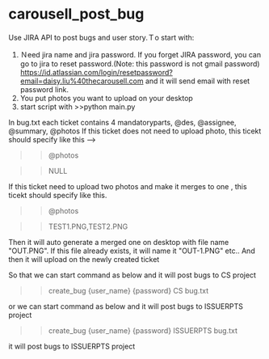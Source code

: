 
# carousell_post_bug
Use JIRA API to post bugs and user story.Ｔo start with:
1. Ｎeed jira name and jira password. If you forget JIRA password, you can go to jira to reset password.(Note: this password is not gmail password)
https://id.atlassian.com/login/resetpassword?email=daisy.liu%40thecarousell.com
and it will send email with reset password link.
2. You put photos you want to upload on your desktop
3. start script with >>python main.py


In bug.txt each ticket contains 4  mandatoryparts, @des, @assignee, @summary, @photos
If this ticket does not need to upload photo, this ticekt should specify like this -->

>>@photos

>>NULL

If this ticket need to upload two photos and make it merges to one , this ticekt should specify like this.

>>@photos

>>TEST1.PNG,TEST2.PNG

Then it will auto generate a merged one on desktop with file name "OUT.PNG". If this file already exists, it will name it "OUT-1.PNG" etc.. And then it will upload on the newly created ticket

So that we can start command as below and it will post bugs to CS project

>>create_bug {user_name} {password} CS bug.txt

or we can start command as below and it will post bugs to ISSUERPTS project

>>create_bug {user_name} {password} ISSUERPTS bug.txt

it will post bugs to ISSUERPTS project
